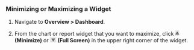 ### Minimizing or Maximizing a Widget

1.  Navigate to **Overview > Dashboard**.

2.  From the chart or report widget that you want to maximize, click
    ![2263](../images/2263.png) **(Minimize)** or
    ![2264](../images/2264.png) **(Full Screen)** in the upper right
    corner of the widget.
